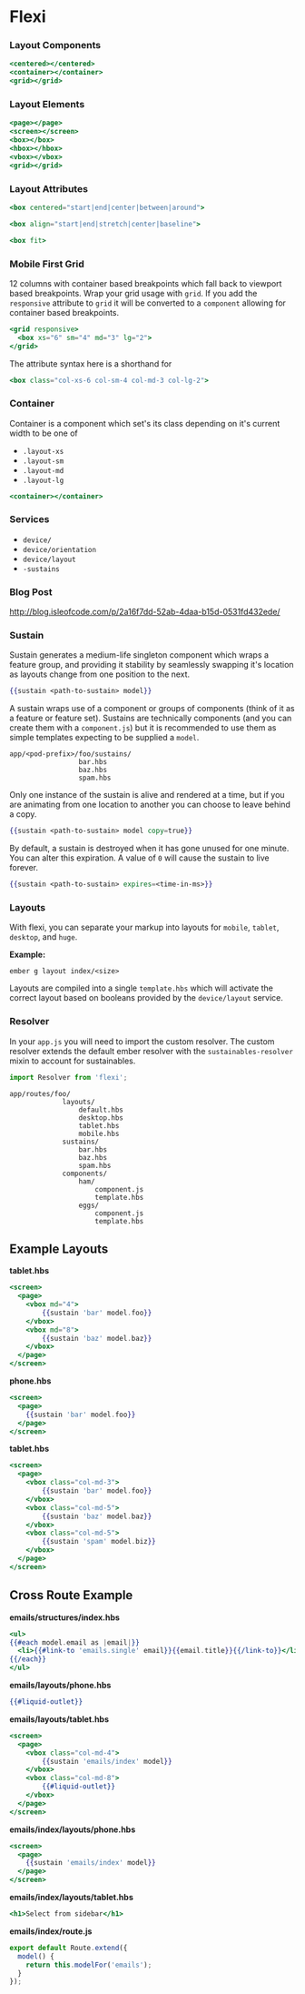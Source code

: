 # Flexi

### Layout Components

```hbs
<centered></centered>
<container></container>
<grid></grid>
```

### Layout Elements

```hbs
<page></page>
<screen></screen>
<box></box>
<hbox></hbox>
<vbox></vbox>
<grid></grid>
```

### Layout Attributes

```hbs
<box centered="start|end|center|between|around">

<box align="start|end|stretch|center|baseline">

<box fit>
```


### Mobile First Grid

12 columns with container based breakpoints which fall back to viewport based breakpoints.
Wrap your grid usage with `grid`.  If you add the `responsive` attribute to `grid` it will
be converted to a `component` allowing for container based breakpoints.

```hbs
<grid responsive>
  <box xs="6" sm="4" md="3" lg="2">
</grid>
```

The attribute syntax here is a shorthand for
```hbs
<box class="col-xs-6 col-sm-4 col-md-3 col-lg-2">
```

### Container

Container is a component which set's its class depending on it's current width to be one of

- `.layout-xs`
- `.layout-sm`
- `.layout-md`
- `.layout-lg`

```hbs
<container></container>
```


### Services

- `device/`
- `device/orientation`
- `device/layout`
- `-sustains`


### Blog Post

http://blog.isleofcode.com/p/2a16f7dd-52ab-4daa-b15d-0531fd432ede/


### Sustain

Sustain generates a medium-life singleton component which wraps a feature group,
and providing it stability by seamlessly swapping it's location as layouts change
from one position to the next.


```hbs
{{sustain <path-to-sustain> model}}
```

A sustain wraps use of a component or groups of components (think of it as a feature
or feature set).  Sustains are technically components (and you can create them with a `component.js`)
but it is recommended to use them as simple templates expecting to be supplied a `model`.

```
app/<pod-prefix>/foo/sustains/
                 bar.hbs
                 baz.hbs
                 spam.hbs
```

Only one instance of the sustain is alive and rendered at a time, but if you are animating
from one location to another you can choose to leave behind a copy.

```hbs
{{sustain <path-to-sustain> model copy=true}}
```

By default, a sustain is destroyed when it has gone unused for one minute. You can alter this
expiration. A value of `0` will cause the sustain to live forever.

```hbs
{{sustain <path-to-sustain> expires=<time-in-ms>}}
```

### Layouts

With flexi, you can separate your markup into layouts for
`mobile`, `tablet`, `desktop`, and `huge`.

**Example:**
```cli
ember g layout index/<size>
```

Layouts are compiled into a single `template.hbs` which will
activate the correct layout based on booleans provided by the
`device/layout` service.


### Resolver

In your `app.js` you will need to import the custom resolver. The custom resolver
extends the default ember resolver with the `sustainables-resolver` mixin to account
for sustainables. 

```js
import Resolver from 'flexi';
```

```
app/routes/foo/
             layouts/
                 default.hbs
                 desktop.hbs
                 tablet.hbs
                 mobile.hbs
             sustains/
                 bar.hbs
                 baz.hbs
                 spam.hbs
             components/
                 ham/
                     component.js
                     template.hbs
                 eggs/
                     component.js
                     template.hbs
```



## Example Layouts

**tablet.hbs**
```hbs
<screen>
  <page>
    <vbox md="4">
        {{sustain 'bar' model.foo}}
    </vbox>
    <vbox md="8">
        {{sustain 'baz' model.baz}}
    </vbox>
  </page>
</screen>
```

**phone.hbs**

```hbs
<screen>
  <page>
    {{sustain 'bar' model.foo}}
  </page>
</screen>
```

**tablet.hbs**

```hbs
<screen>
  <page>
    <vbox class="col-md-3">
        {{sustain 'bar' model.foo}}
    </vbox>
    <vbox class="col-md-5">
        {{sustain 'baz' model.baz}}
    </vbox>
    <vbox class="col-md-5">
        {{sustain 'spam' model.biz}}
    </vbox>
  </page>
</screen>
```

## Cross Route Example

**emails/structures/index.hbs**

```hbs
<ul>
{{#each model.email as |email|}}
  <li>{{#link-to 'emails.single' email}}{{email.title}}{{/link-to}}</li>
{{/each}}
</ul>
```

**emails/layouts/phone.hbs**

```hbs
{{#liquid-outlet}}
```

**emails/layouts/tablet.hbs**

```hbs
<screen>
  <page>
    <vbox class="col-md-4">
        {{sustain 'emails/index' model}}
    </vbox>
    <vbox class="col-md-8">
        {{#liquid-outlet}}
    </vbox>
  </page>
</screen>
```

**emails/index/layouts/phone.hbs**

```hbs
<screen>
  <page>
    {{sustain 'emails/index' model}}
  </page>
</screen>
```

**emails/index/layouts/tablet.hbs**

```hbs
<h1>Select from sidebar</h1>
```

**emails/index/route.js**

```js
export default Route.extend({
  model() {
    return this.modelFor('emails');
  }
});
```
